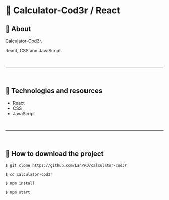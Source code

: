 # 🚀 Calculator-Cod3r / React

## 📖 About

Calculator-Cod3r.

React, CSS and JavaScript.

<br>

---

<br>

## 💾 Technologies and resources

- React
- CSS
- JavaScript

<br>

---

<br>

## 📁 How to download the project

```bash
$ git clone https://github.com/LanPRD/calculator-cod3r

$ cd calculator-cod3r

$ npm install

$ npm start
```